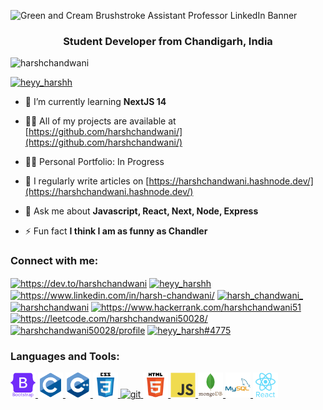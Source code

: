 ![Green and Cream Brushstroke Assistant Professor LinkedIn Banner](https://user-images.githubusercontent.com/67815775/133055588-6b1693a8-31d1-4fbf-93aa-43103c0a91ff.png)
<h3 align="center">Student Developer from Chandigarh, India</h3>


<p align="left"> <img src="https://komarev.com/ghpvc/?username=harshchandwani&label=Profile%20views&color=0e75b6&style=flat" alt="harshchandwani" /> </p>

<p align="left"> <a href="https://twitter.com/heyy_harshh" target="blank"><img src="https://img.shields.io/twitter/follow/heyy_harshh?logo=twitter&style=for-the-badge" alt="heyy_harshh" /></a> </p>


- 🌱 I’m currently learning **NextJS 14**

- 👨‍💻 All of my projects are available at [https://github.com/harshchandwani/](https://github.com/harshchandwani/)

- 🧑‍💻 Personal Portfolio: In Progress
- 📝 I regularly write articles on [https://harshchandwani.hashnode.dev/](https://harshchandwani.hashnode.dev/)

- 💬 Ask me about **Javascript, React, Next, Node, Express**

- ⚡ Fun fact **I think I am as funny as Chandler**

<h3 align="left">Connect with me:</h3>
<p align="left">
<a href="https://dev.to/https://dev.to/harshchandwani" target="blank"><img align="center" src="https://raw.githubusercontent.com/rahuldkjain/github-profile-readme-generator/master/src/images/icons/Social/devto.svg" alt="https://dev.to/harshchandwani" height="30" width="40" /></a>
<a href="https://twitter.com/heyy_harshh" target="blank"><img align="center" src="https://raw.githubusercontent.com/rahuldkjain/github-profile-readme-generator/master/src/images/icons/Social/twitter.svg" alt="heyy_harshh" height="30" width="40" /></a>
<a href="https://linkedin.com/in/https://www.linkedin.com/in/harsh-chandwani/" target="blank"><img align="center" src="https://raw.githubusercontent.com/rahuldkjain/github-profile-readme-generator/master/src/images/icons/Social/linked-in-alt.svg" alt="https://www.linkedin.com/in/harsh-chandwani/" height="30" width="40" /></a>
<a href="https://instagram.com/harsh_chandwani_" target="blank"><img align="center" src="https://raw.githubusercontent.com/rahuldkjain/github-profile-readme-generator/master/src/images/icons/Social/instagram.svg" alt="harsh_chandwani_" height="30" width="40" /></a>
<a href="https://hashnode.com/harshchandwani" target="blank"><img align="center" src="https://raw.githubusercontent.com/rahuldkjain/github-profile-readme-generator/master/src/images/icons/Social/hashnode.svg" alt="harshchandwani" height="30" width="40" /></a>
<a href="https://www.hackerrank.com/https://www.hackerrank.com/harshchandwani51" target="blank"><img align="center" src="https://raw.githubusercontent.com/rahuldkjain/github-profile-readme-generator/master/src/images/icons/Social/hackerrank.svg" alt="https://www.hackerrank.com/harshchandwani51" height="30" width="40" /></a>
<a href="https://www.leetcode.com/https://leetcode.com/harshchandwani50028/" target="blank"><img align="center" src="https://raw.githubusercontent.com/rahuldkjain/github-profile-readme-generator/master/src/images/icons/Social/leet-code.svg" alt="https://leetcode.com/harshchandwani50028/" height="30" width="40" /></a>
<a href="https://auth.geeksforgeeks.org/user/harshchandwani50028/profile" target="blank"><img align="center" src="https://raw.githubusercontent.com/rahuldkjain/github-profile-readme-generator/master/src/images/icons/Social/geeks-for-geeks.svg" alt="harshchandwani50028/profile" height="30" width="40" /></a>
<a href="https://discord.gg/heyy_harsh#4775" target="blank"><img align="center" src="https://raw.githubusercontent.com/rahuldkjain/github-profile-readme-generator/master/src/images/icons/Social/discord.svg" alt="heyy_harsh#4775" height="30" width="40" /></a>
</p>

<h3 align="left">Languages and Tools:</h3>
<p align="left"> <a href="https://getbootstrap.com" target="_blank" rel="noreferrer"> <img src="https://raw.githubusercontent.com/devicons/devicon/master/icons/bootstrap/bootstrap-plain-wordmark.svg" alt="bootstrap" width="40" height="40"/> </a> <a href="https://www.cprogramming.com/" target="_blank" rel="noreferrer"> <img src="https://raw.githubusercontent.com/devicons/devicon/master/icons/c/c-original.svg" alt="c" width="40" height="40"/> </a> <a href="https://www.w3schools.com/cpp/" target="_blank" rel="noreferrer"> <img src="https://raw.githubusercontent.com/devicons/devicon/master/icons/cplusplus/cplusplus-original.svg" alt="cplusplus" width="40" height="40"/> </a> <a href="https://www.w3schools.com/css/" target="_blank" rel="noreferrer"> <img src="https://raw.githubusercontent.com/devicons/devicon/master/icons/css3/css3-original-wordmark.svg" alt="css3" width="40" height="40"/> </a> <a href="https://git-scm.com/" target="_blank" rel="noreferrer"> <img src="https://www.vectorlogo.zone/logos/git-scm/git-scm-icon.svg" alt="git" width="40" height="40"/> </a> <a href="https://www.w3.org/html/" target="_blank" rel="noreferrer"> <img src="https://raw.githubusercontent.com/devicons/devicon/master/icons/html5/html5-original-wordmark.svg" alt="html5" width="40" height="40"/> </a> <a href="https://developer.mozilla.org/en-US/docs/Web/JavaScript" target="_blank" rel="noreferrer"> <img src="https://raw.githubusercontent.com/devicons/devicon/master/icons/javascript/javascript-original.svg" alt="javascript" width="40" height="40"/> </a> <a href="https://www.mongodb.com/" target="_blank" rel="noreferrer"> <img src="https://raw.githubusercontent.com/devicons/devicon/master/icons/mongodb/mongodb-original-wordmark.svg" alt="mongodb" width="40" height="40"/> </a> <a href="https://www.mysql.com/" target="_blank" rel="noreferrer"> <img src="https://raw.githubusercontent.com/devicons/devicon/master/icons/mysql/mysql-original-wordmark.svg" alt="mysql" width="40" height="40"/> </a> <a href="https://reactjs.org/" target="_blank" rel="noreferrer"> <img src="https://raw.githubusercontent.com/devicons/devicon/master/icons/react/react-original-wordmark.svg" alt="react" width="40" height="40"/> </a> </p>

